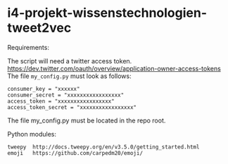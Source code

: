# i4-projekt-wissenstechnologien-tweet2vec

Requirements:


The script will need a twitter access token.
https://dev.twitter.com/oauth/overview/application-owner-access-tokens
The file ````my_config.py```` must look as follows:
````
consumer_key = "xxxxxx"
consumer_secret = "xxxxxxxxxxxxxxxxx"
access_token = "xxxxxxxxxxxxxxxxx"
access_token_secret = "xxxxxxxxxxxxxxxxx"
````

The file my_config.py must be located in the repo root.


Python modules:
````
tweepy  http://docs.tweepy.org/en/v3.5.0/getting_started.html
emoji   https://github.com/carpedm20/emoji/
````
